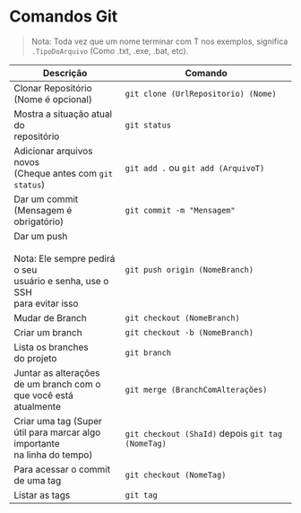 # Comandos Git

> Nota: Toda vez que um nome terminar com T nos exemplos, significa `.TipoDoArquivo` (Como .txt, .exe, .bat, etc).

| Descrição | Comando |
| --- | --- |
| Clonar Repositório<br> (Nome é opcional) | `git clone (UrlRepositorio) (Nome)` |
| Mostra a situação atual do<br> repositório | `git status` |
| Adicionar arquivos novos<br>(Cheque antes com `git status`) | `git add .` ou `git add (ArquivoT)` |
| Dar um commit<br>(Mensagem é obrigatório) | `git commit -m "Mensagem"` |
| Dar um push<br><br> Nota: Ele sempre pedirá o seu<br>usuário e senha, use o SSH<br> para evitar isso| `git push origin (NomeBranch)` |
| Mudar de Branch | `git checkout (NomeBranch)` |
| Criar um branch | `git checkout -b (NomeBranch)` |
| Lista os branches <br> do projeto | `git branch` |
| Juntar as alterações <br>de um branch com o<br>que você está <br>atualmente | `git merge (BranchComAlterações)` |
| Criar uma tag (Super <br>útil para marcar algo importante<br> na linha do tempo) | `git checkout (ShaId)` depois `git tag (NomeTag)` |
| Para acessar o commit<br> de uma tag | `git checkout (NomeTag)` |
| Listar as tags | `git tag` |